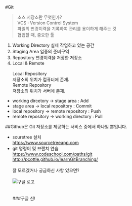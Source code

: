 #Git<br>
> 소스 저장소란 무엇인가?<br>
> VCS : Version Control System<br>
> 파일의 변경이력을 기록하여 관리를 용이하게 해주는 것<br>
> 협업할 때, 중요한 툴<br>

1. Working Directory
실제 작업하고 있는 공간
2. Staging Area
일종의 준비구역
3. Repository
변경이력을 저장한 저장소
4. Local & Remote<br><br> 
Local Repository<br>
저장소의 위치가 컴퓨터에 존재.<br>
Remote Repository<br>
저장소의 위치가 서버에 존재.<br>

* working dircetory -> stage area : Add
* stage area -> local repository : Commit
* local repository -> remote repository : Push
* remote repository -> working directory : Pull

##Github은 Git 저장소를 제공하는 서비스 중에서 하나일 뿐입니다.

* souretree 설치<br><https://www.sourcetreeapp.com>
* git 명령어 및 브랜치 연습<br><https://www.codeschool.com/paths/git><br><http://pcottle.github.io/learnGitBranching/><br><br>
잘 모르겠거나 궁금하신 사항 있으면?<br><br>
![구글 로고](http://www.google.co.kr/images/srpr/logo11w.png)<br>
<br><br>
###구글 신!

